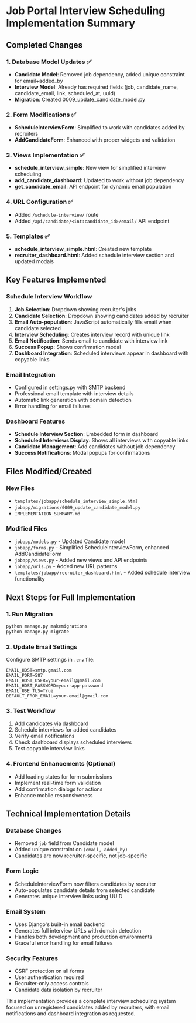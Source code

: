 # Job Portal Interview Scheduling Implementation Summary

## Completed Changes

### 1. Database Model Updates ✅
- **Candidate Model**: Removed job dependency, added unique constraint for email+added_by
- **Interview Model**: Already has required fields (job, candidate_name, candidate_email, link, scheduled_at, uuid)
- **Migration**: Created 0009_update_candidate_model.py

### 2. Form Modifications ✅
- **ScheduleInterviewForm**: Simplified to work with candidates added by recruiters
- **AddCandidateForm**: Enhanced with proper widgets and validation

### 3. Views Implementation ✅
- **schedule_interview_simple**: New view for simplified interview scheduling
- **add_candidate_dashboard**: Updated to work without job dependency
- **get_candidate_email**: API endpoint for dynamic email population

### 4. URL Configuration ✅
- Added `/schedule-interview/` route
- Added `/api/candidate/<int:candidate_id>/email/` API endpoint

### 5. Templates ✅
- **schedule_interview_simple.html**: Created new template
- **recruiter_dashboard.html**: Added schedule interview section and updated modals

## Key Features Implemented

### Schedule Interview Workflow
1. **Job Selection**: Dropdown showing recruiter's jobs
2. **Candidate Selection**: Dropdown showing candidates added by recruiter
3. **Email Auto-population**: JavaScript automatically fills email when candidate selected
4. **Interview Scheduling**: Creates interview record with unique link
5. **Email Notification**: Sends email to candidate with interview link
6. **Success Popup**: Shows confirmation modal
7. **Dashboard Integration**: Scheduled interviews appear in dashboard with copyable links

### Email Integration
- Configured in settings.py with SMTP backend
- Professional email template with interview details
- Automatic link generation with domain detection
- Error handling for email failures

### Dashboard Features
- **Schedule Interview Section**: Embedded form in dashboard
- **Scheduled Interviews Display**: Shows all interviews with copyable links
- **Candidate Management**: Add candidates without job dependency
- **Success Notifications**: Modal popups for confirmations

## Files Modified/Created

### New Files
- `templates/jobapp/schedule_interview_simple.html`
- `jobapp/migrations/0009_update_candidate_model.py`
- `IMPLEMENTATION_SUMMARY.md`

### Modified Files
- `jobapp/models.py` - Updated Candidate model
- `jobapp/forms.py` - Simplified ScheduleInterviewForm, enhanced AddCandidateForm
- `jobapp/views.py` - Added new views and API endpoints
- `jobapp/urls.py` - Added new URL patterns
- `templates/jobapp/recruiter_dashboard.html` - Added schedule interview functionality

## Next Steps for Full Implementation

### 1. Run Migration
```bash
python manage.py makemigrations
python manage.py migrate
```

### 2. Update Email Settings
Configure SMTP settings in `.env` file:
```
EMAIL_HOST=smtp.gmail.com
EMAIL_PORT=587
EMAIL_HOST_USER=your-email@gmail.com
EMAIL_HOST_PASSWORD=your-app-password
EMAIL_USE_TLS=True
DEFAULT_FROM_EMAIL=your-email@gmail.com
```

### 3. Test Workflow
1. Add candidates via dashboard
2. Schedule interviews for added candidates
3. Verify email notifications
4. Check dashboard displays scheduled interviews
5. Test copyable interview links

### 4. Frontend Enhancements (Optional)
- Add loading states for form submissions
- Implement real-time form validation
- Add confirmation dialogs for actions
- Enhance mobile responsiveness

## Technical Implementation Details

### Database Changes
- Removed `job` field from Candidate model
- Added unique constraint on `(email, added_by)`
- Candidates are now recruiter-specific, not job-specific

### Form Logic
- ScheduleInterviewForm now filters candidates by recruiter
- Auto-populates candidate details from selected candidate
- Generates unique interview links using UUID

### Email System
- Uses Django's built-in email backend
- Generates full interview URLs with domain detection
- Handles both development and production environments
- Graceful error handling for email failures

### Security Features
- CSRF protection on all forms
- User authentication required
- Recruiter-only access controls
- Candidate data isolation by recruiter

This implementation provides a complete interview scheduling system focused on unregistered candidates added by recruiters, with email notifications and dashboard integration as requested.